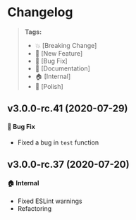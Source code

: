 Changelog
=========

> **Tags:**
> - :boom:       [Breaking Change]
> - :rocket:     [New Feature]
> - :bug:        [Bug Fix]
> - :memo:       [Documentation]
> - :house:      [Internal]
> - :nail_care:  [Polish]

## v3.0.0-rc.41 (2020-07-29)

#### :bug: Bug Fix

* Fixed a bug in `test` function

## v3.0.0-rc.37 (2020-07-20)

#### :house: Internal

* Fixed ESLint warnings
* Refactoring
